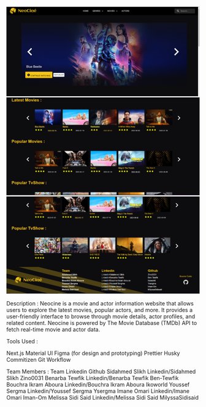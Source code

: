 ![Home1](./public/Home1.PNG)
![Home2](./public/home2.PNG)
![Home3](./public/home3.PNG)

Description :
Neocine is a movie and actor information website that allows users to explore the latest movies, popular actors, and more. It provides a user-friendly interface to browse through movie details, actor profiles, and related content. Neocine is powered by The Movie Database (TMDb) API to fetch real-time movie and actor data.

Tools Used :

Next.js
Material UI
Figma (for design and prototyping)
Prettier
Husky
Commitizen
Git Workflow

Team Members :
Team Linkedin Github
Sidahmed Slikh Linkedin/Sidahmed Slikh Zino0031
Benarba Tewfik Linkedin/Benarba Tewfik Ben-Tewfik
Bouchra Ikram Aboura Linkedin/Bouchra Ikram Aboura Ikoworld
Youssef Sergma Linkedin/Youssef Sergma Ysergma
Imane Omari Linkedin/Imane Omari Iman-Om
Melissa Sidi Said Linkedin/Melissa Sidi Said MilyssaSidisaid
